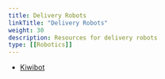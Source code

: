 ```yaml
---
title: Delivery Robots
linkTitle: "Delivery Robots"
weight: 30
description: Resources for delivery robots
type: [[Robotics]]
---
```


* [Kiwibot](https://www.kiwibot.com/)
